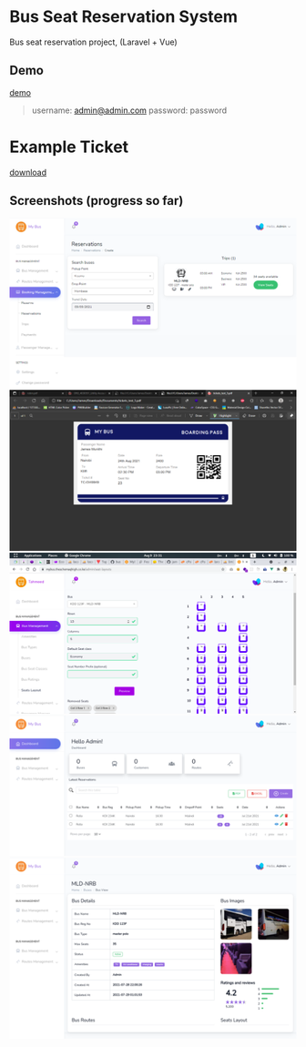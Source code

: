 # Bus Seat Reservation System
Bus seat reservation project, (Laravel + Vue)

## Demo
<a href="https://mybus.theschemaqhigh.co.ke/login">demo</a>
> username: admin@admin.com
> password: password
# Example Ticket
<a href="./screenshots/James Muriithi_TC-3789384X_11.pdf">download</a>
## Screenshots (progress so far)
<img src="./screenshots/screenshot5.png" alt="screenshot">
<img src="./screenshots/screenshot4.png" alt="screenshot">
<img src="./screenshots/screenshot3.png" alt="screenshot">
<img src="./screenshots/screenshot1.png" alt="screenshot">
<img src="./screenshots/screenshot2.png" alt="screenshot">
